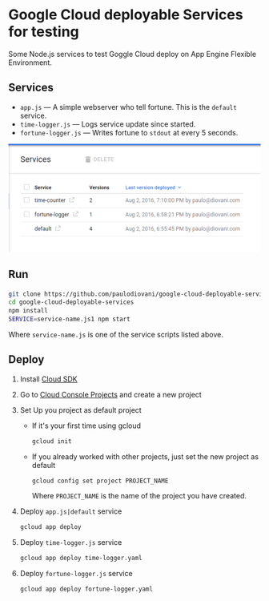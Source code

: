 # Google Cloud deployable Services for testing

Some Node.js services to test Goggle Cloud deploy on App Engine Flexible Environment.

## Services

- `app.js` &mdash; A simple webserver who tell fortune. This is the `default` service.
- `time-logger.js` &mdash; Logs service update since started.
- `fortune-logger.js` &mdash; Writes fortune to `stdout` at every 5 seconds.

![services](services.png)

## Run

```bash
git clone https://github.com/paulodiovani/google-cloud-deployable-services.git
cd google-cloud-deployable-services
npm install
SERVICE=service-name.js1 npm start
```

Where `service-name.js` is one of the service scripts listed above.

## Deploy

1. Install [Cloud SDK](https://cloud.google.com/sdk/)

1. Go to [Cloud Console Projects](https://console.cloud.google.com/iam-admin/projects) and create a new project

1. Set Up you project as default project

    - If it's your first time using gcloud

        ```bash
        gcloud init
        ```

    - If you already worked with other projects, just set the new project as default

        ```
        gcloud config set project PROJECT_NAME
        ```

        Where `PROJECT_NAME` is the name of the project you have created.

1. Deploy `app.js|default` service

    ```bash
    gcloud app deploy
    ```

1. Deploy `time-logger.js` service

    ```bash
    gcloud app deploy time-logger.yaml
    ```

1. Deploy `fortune-logger.js` service

    ```bash
    gcloud app deploy fortune-logger.yaml
    ```

